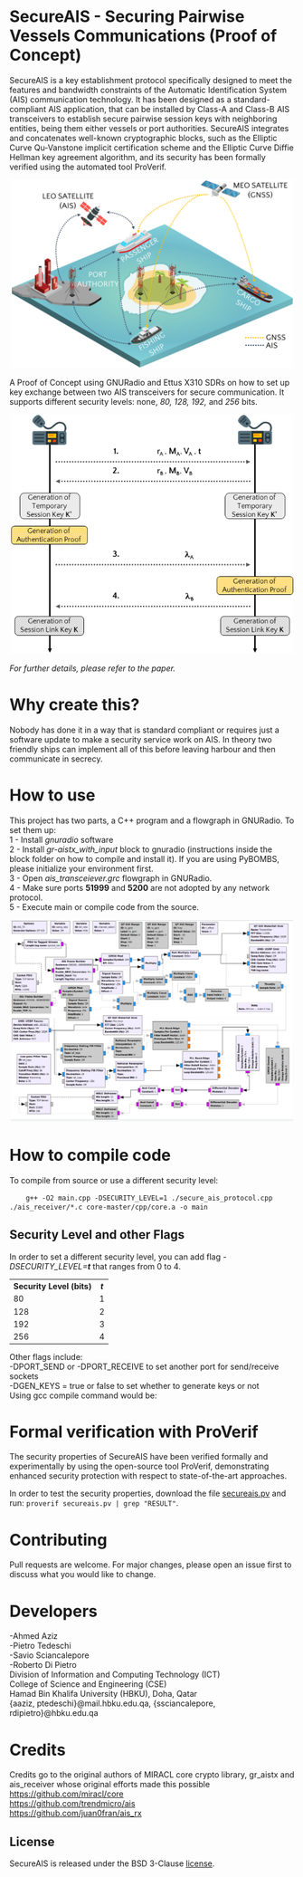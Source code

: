 # SecureAIS - Securing Pairwise Vessels Communications (Proof of Concept)
SecureAIS is a key establishment protocol specifically designed to meet the features and bandwidth constraints of the Automatic Identification System (AIS) communication technology. It has been designed as a standard-compliant AIS application, that can be installed by Class-A and Class-B AIS transceivers to establish secure pairwise session keys with neighboring entities, being them either vessels or port authorities. SecureAIS integrates and concatenates well-known cryptographic blocks, such as the Elliptic Curve Qu-Vanstone implicit certification scheme and the Elliptic Curve Diffie Hellman key agreement algorithm, and its security has been formally verified using the automated tool ProVerif.

<p align="center">
     <img alt="ais_tranceiver_flowgraph" src="./images/scenario.png" width="500">
</p>

A Proof of Concept using GNURadio and Ettus X310 SDRs on how to set up key exchange between two AIS transceivers for secure communication. It supports different security levels: none, <i>80, 128, 192,</i> and <i>256</i> bits.

<p align="center">
     <img alt="ais_tranceiver_flowgraph" src="./images/key-agr.png" width="500">
</p>

<i>For further details, please refer to the paper.</i>

# Why create this?
Nobody has done it in a way that is standard compliant or requires just a software update to make a security service work on AIS. In theory two friendly ships can implement all of this before leaving harbour and then communicate in secrecy.

# How to use
This project has two parts, a C++ program and a flowgraph in GNURadio. To set them up: </br>
1 - Install <i>gnuradio</i> software <br />
2 - Install <i>gr-aistx_with_input</i> block to gnuradio (instructions inside the block folder on how to compile and install it). If you are using PyBOMBS, please initialize your environment first. <br />
3 - Open <i>ais_transceiever.grc</i> flowgraph in GNURadio.  <br />
4 - Make sure ports <b>51999</b> and <b>5200</b> are not adopted by any network protocol. <br />
5 - Execute main or compile code from the source.<br />

<p align="center">
     <img alt="ais_tranceiver_flowgraph" src="./images/ais_tranceiver_flowgraph.png" width="500">
</p>

# How to compile code
To compile from source or use a different security level:
```
    g++ -O2 main.cpp -DSECURITY_LEVEL=1 ./secure_ais_protocol.cpp ./ais_receiver/*.c core-master/cpp/core.a -o main
```
## Security Level and other Flags
In order to set a different security level, you can add flag <i>-DSECURITY_LEVEL=<b>t</b></i> that ranges from 0 to 4.

<table>
  <tr>
    <th><b>Security Level (bits)</b></th>
    <th><i><b>t</b></i></th>
  </tr>
  <tr>
    <td>80</td>
    <td>1</td>
  </tr>
  <tr>
    <td>128</td>
    <td>2</td>
  </tr>
  <tr>
    <td>192</td>
    <td>3</td>
  </tr>
  <tr>
    <td>256</td>
    <td>4</td>
  </tr>
</table>

Other flags include: <br />
    -DPORT_SEND or -DPORT_RECEIVE to set another port for send/receive sockets <br />
    -DGEN_KEYS = true or false to set whether to generate keys or not <br />
Using gcc compile command would be: <br />

# Formal verification with ProVerif
The security properties of SecureAIS have been verified formally and experimentally by using the open-source tool ProVerif, demonstrating enhanced security protection with respect to state-of-the-art approaches.

In order to test the security properties, download the file <a href="secureais.pv">secureais.pv</a> and run: `proverif secureais.pv | grep "RESULT"`.


# Contributing
Pull requests are welcome. For major changes, please open an issue first to discuss what you would like to change.

# Developers
-Ahmed Aziz<br />
-Pietro Tedeschi<br />
-Savio Sciancalepore<br />
-Roberto Di Pietro<br />
Division of Information and Computing Technology (ICT)<br />
College of Science and Engineering (CSE)<br />
Hamad Bin Khalifa University (HBKU), Doha, Qatar<br />
{aaziz, ptedeschi}@mail.hbku.edu.qa, {ssciancalepore, rdipietro}@hbku.edu.qa

# Credits
Credits go to the original authors of MIRACL core crypto library, gr_aistx and ais_receiver whose original efforts made this possible
<br />
https://github.com/miracl/core  <br />
https://github.com/trendmicro/ais   <br />
https://github.com/juan0fran/ais_rx <br />

## License
SecureAIS is released under the BSD 3-Clause <a href="LICENSE">license</a>.
